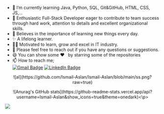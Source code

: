 
-  🌱  I’m currently learning Java, Python, SQL, Git&GitHub, HTML, CSS, JS,...
-  👯  Enthusiastic Full-Stack Developer eager to contribute to team success through hard work, attention to details and excellent organizational skills.
-  📝  Believes in the importance of learning new things every day. 
-  ✨  A lifelong learner. 
-  👨‍💻  Motivated to learn, grow and excel in IT industry.
-  💬 Please feel free to reach out if you have any questions or suggestions.
-  😄 You can show some   ❤️    &nbsp; by starring some of the repositories
-  📫 How to reach me;<br>
[![Gmail Badge](https://img.shields.io/badge/Gmail-D14836?style=for-the-badge&logo=gmail&logoColor=white)](https://mail.google.com/mail/u/0/?hl=tr&tf=cm&fs=1&to=1aslan1ismail@gmail.com)
[![LinkedIn Badge](https://img.shields.io/badge/LinkedIn-0077B5?style=for-the-badge&logo=linkedin&logoColor=white)](https://www.linkedin.com/in/ismailaslan-1/)

<p align="center">![al](https://github.com/Ismail-Aslan/Ismail-Aslan/blob/main/ss.png?raw=true) </p>

<p align="center">![Anurag's GitHub stats](https://github-readme-stats.vercel.app/api?username=Ismail-Aslan&show_icons=true&theme=onedark)<\p><br>

![](https://komarev.com/ghpvc/?username=Ismail-Aslan)
<br>

